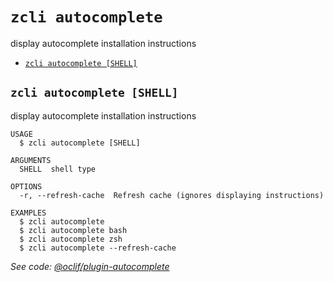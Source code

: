 `zcli autocomplete`
===================

display autocomplete installation instructions

* [`zcli autocomplete [SHELL]`](#zcli-autocomplete-shell)

## `zcli autocomplete [SHELL]`

display autocomplete installation instructions

```
USAGE
  $ zcli autocomplete [SHELL]

ARGUMENTS
  SHELL  shell type

OPTIONS
  -r, --refresh-cache  Refresh cache (ignores displaying instructions)

EXAMPLES
  $ zcli autocomplete
  $ zcli autocomplete bash
  $ zcli autocomplete zsh
  $ zcli autocomplete --refresh-cache
```

_See code: [@oclif/plugin-autocomplete](https://github.com/oclif/plugin-autocomplete/blob/v0.1.5/src/commands/autocomplete/index.ts)_
